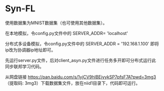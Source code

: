 # Syn-FL

使用数据集为MNIST数据集（也可使用其他数据集）。

在本地模拟，令config.py文件中的 SERVER_ADDR= 'localhost'

分布式多设备模拟，令config.py文件中的 SERVER_ADDR = '192.168.1.100'   即将ip改为协调器ip地址即可。

先运行server.py文件，后对client_asyn.py文件进行任务多开即可分布式运行此同步联邦学习代码。

从网盘链接 https://pan.baidu.com/s/1yjCV9hIBEjyykSP7pfsF7A?pwd=3mg3 （提取码: 3mg3）下载数据集文件，放在niid1目录下，代码即可运行。
